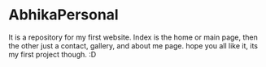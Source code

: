 # AbhikaPersonal
It is a repository for my first website.
Index is the home or main page, then the other just a contact, gallery, and about me page.
hope you all like it, its my first project though. :D
